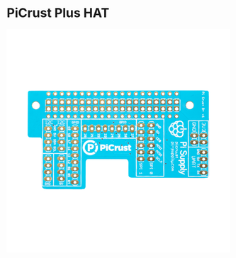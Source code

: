 # PiCrust Plus HAT

![Pi Crust Plus Top](https://github.com/PiSupply/Pi-Crust/blob/master/images/pi-crust-plus_top.png)
